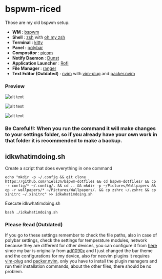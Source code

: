 # bspwm-riced

Those are my old bspwm setup.

* **WM**                           : [bspwm](https://github.com/baskerville/bspwm)
* **Shell**                        : [zsh](https://wiki.archlinux.org/index.php/zsh) with [oh my zsh](https://github.com/ohmyzsh/ohmyzsh)
* **Terminal**                     : [kitty](https://github.com/kovidgoyal/kitty)
* **Panel**                        : [polybar](https://github.com/polybar/polybar)
* **Compositor**                   : [picom](https://github.com/chjj/compton)
* **Notify Daemon**                : [Dunst](https://wiki.archlinux.org/index.php/Dunst)
* **Application Launcher**         : [Rofi](https://github.com/davatorium/rofi)
* **File Manager**                 : [ranger](https://github.com/ranger/ranger)
* **Text Editor (Outdated)**                  : [nvim](https://github.com/neovim/neovim) with [vim-plug](https://github.com/junegunn/vim-plug) and [packer.nvim](https://github.com/wbthomason/packer.nvim)

### Preview

![alt text](https://github.com/n1els3n/bspwm-dotfiles/blob/main/preview/1.png)

![alt text](https://github.com/n1els3n/bspwm-dotfiles/blob/main/preview/2.png)

![alt text](https://github.com/n1els3n/bspwm-dotfiles/blob/main/preview/3.png)

### Be Careful!!: When you run the command it will make changes to your settings folder, so if you already have your own work in that folder it is recommended to make a backup.

## idkwhatimdoing.sh
Create a script that does everything in one command
```
echo "mkdir -p ~/.config && git clone https://github.com/n1els3n/bspwm-dotfiles && cd bspwm-dotfiles/ && cp -r config/* ~/.config/. && cd .. && mkdir -p ~/Pictures/Wallpapers && cp -r wallpapers/* ~/Pictures/Wallpapers/. && cp zshrc ~/.zshrc && cp xinitrc ~/.xinitrc" >> idkwhatimdoing.sh
```
Execute idkwhatimdoing.sh
```
bash ./idkwhatimdoing.sh
```

### Please Read (Outdated)
If you go to these settings remember to check the file paths, also in case of polybar settings, check the settings for temperature modules, network because they are different for other devices, you can configure it from [here](https://github.com/adi1090x/polybar-themes) since my bar is originally from [adi1090x](https://github.com/adi1090x) and I just changed the bar theme and the configurations for my device, also for neovim plugins it requires [vim-plug](https://github.com/junegunn/vim-plug) and [packer.nvim](https://github.com/wbthomason/packer.nvim), only you have to install the plugin managers and run their installation commands, about the other files, there should be no problem.
